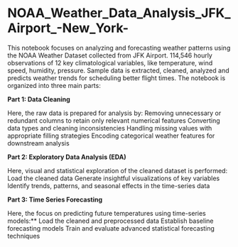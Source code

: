 # NOAA_Weather_Data_Analysis_JFK_Airport_-New_York-
This notebook focuses on analyzing and forecasting weather patterns using the NOAA Weather Dataset collected from JFK Airport. 114,546 hourly observations of 12 key climatological variables, like temperature, wind speed, humidity, pressure. Sample data is extracted, cleaned, analyzed and predicts weather trends for scheduling better flight times.
The notebook is organized into three main parts:

**Part 1: Data Cleaning**  

Here, the raw data is prepared for analysis by:
Removing unnecessary or redundant columns to retain only relevant numerical features
Converting data types and cleaning inconsistencies
Handling missing values with appropriate filling strategies
Encoding categorical weather features for downstream analysis

**Part 2: Exploratory Data Analysis (EDA)**  

Here, visual and statistical exploration of the cleaned dataset is performed:
Load the cleaned data
Generate insightful visualizations of key variables
Identify trends, patterns, and seasonal effects in the time-series data

**Part 3: Time Series Forecasting**  

Here, the focus on predicting future temperatures using time-series models:**
Load the cleaned and preprocessed data
Establish baseline forecasting models
Train and evaluate advanced statistical forecasting techniques
